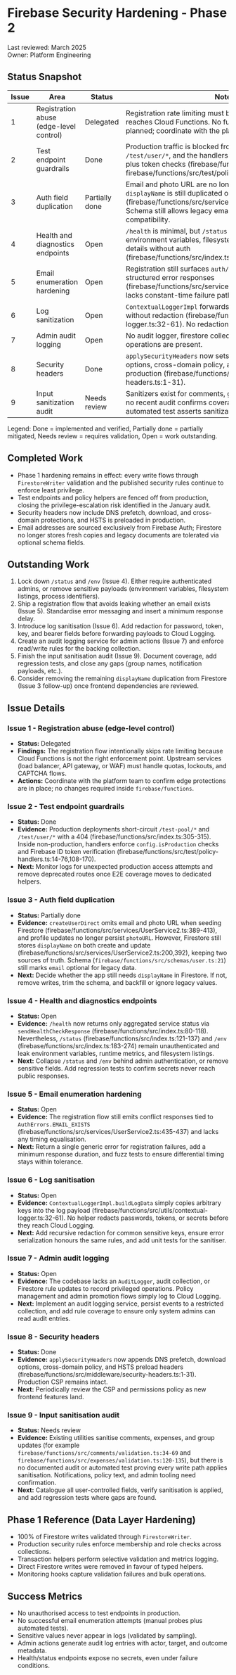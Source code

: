 # Firebase Security Hardening - Phase 2

Last reviewed: March 2025  
Owner: Platform Engineering

## Status Snapshot

| Issue | Area | Status | Notes |
| --- | --- | --- | --- |
| 1 | Registration abuse (edge-level control) | Delegated | Registration rate limiting must be enforced before traffic reaches Cloud Functions. No function-level throttling is planned; coordinate with the platform gateway team. |
| 2 | Test endpoint guardrails | Done | Production traffic is blocked from `/test-pool/*` and `/test/user/*`, and the handlers enforce non-production plus token checks (firebase/functions/src/index.ts:305, firebase/functions/src/test/policy-handlers.ts:14). |
| 3 | Auth field duplication | Partially done | Email and photo URL are no longer written to Firestore, but `displayName` is still duplicated on create/update (firebase/functions/src/services/UserService2.ts:200,392). Schema still allows legacy email fields for backward compatibility. |
| 4 | Health and diagnostics endpoints | Open | `/health` is minimal, but `/status` and `/env` still leak environment variables, filesystem contents, and runtime details without auth (firebase/functions/src/index.ts:121,183). |
| 5 | Email enumeration hardening | Open | Registration still surfaces `auth/email-already-exists` via structured error responses (firebase/functions/src/services/UserService2.ts:435) and lacks constant-time failure paths. |
| 6 | Log sanitization | Open | `ContextualLoggerImpl` forwards arbitrary payload keys without redaction (firebase/functions/src/utils/contextual-logger.ts:32-61). No redaction helper exists. |
| 7 | Admin audit logging | Open | No audit logger, firestore collection, or rules for admin operations are present. |
| 8 | Security headers | Done | `applySecurityHeaders` now sets DNS prefetch, download options, cross-domain policy, and HSTS preload headers in production (firebase/functions/src/middleware/security-headers.ts:1-31). |
| 9 | Input sanitization audit | Needs review | Sanitizers exist for comments, groups, and expenses, but no recent audit confirms coverage for every write path. No automated test asserts sanitization is enforced. |

Legend: Done = implemented and verified, Partially done = partially mitigated, Needs review = requires validation, Open = work outstanding.

## Completed Work

- Phase 1 hardening remains in effect: every write flows through `FirestoreWriter` validation and the published security rules continue to enforce least privilege.
- Test endpoints and policy helpers are fenced off from production, closing the privilege-escalation risk identified in the January audit.
- Security headers now include DNS prefetch, download, and cross-domain protections, and HSTS is preloaded in production.
- Email addresses are sourced exclusively from Firebase Auth; Firestore no longer stores fresh copies and legacy documents are tolerated via optional schema fields.

## Outstanding Work

1. Lock down `/status` and `/env` (Issue 4). Either require authenticated admins, or remove sensitive payloads (environment variables, filesystem listings, process identifiers).
2. Ship a registration flow that avoids leaking whether an email exists (Issue 5). Standardise error messaging and insert a minimum response delay.
3. Introduce log sanitisation (Issue 6). Add redaction for password, token, key, and bearer fields before forwarding payloads to Cloud Logging.
4. Create an audit logging service for admin actions (Issue 7) and enforce read/write rules for the backing collection.
5. Finish the input sanitisation audit (Issue 9). Document coverage, add regression tests, and close any gaps (group names, notification payloads, etc.).
6. Consider removing the remaining `displayName` duplication from Firestore (Issue 3 follow-up) once frontend dependencies are reviewed.

## Issue Details

### Issue 1 - Registration abuse (edge-level control)

- **Status:** Delegated  
- **Findings:** The registration flow intentionally skips rate limiting because Cloud Functions is not the right enforcement point. Upstream services (load balancer, API gateway, or WAF) must handle quotas, lockouts, and CAPTCHA flows.  
- **Actions:** Coordinate with the platform team to confirm edge protections are in place; no changes required inside `firebase/functions`.

### Issue 2 - Test endpoint guardrails

- **Status:** Done  
- **Evidence:** Production deployments short-circuit `/test-pool/*` and `/test/user/*` with a 404 (firebase/functions/src/index.ts:305-315). Inside non-production, handlers enforce `config.isProduction` checks and Firebase ID token verification (firebase/functions/src/test/policy-handlers.ts:14-76,108-170).  
- **Next:** Monitor logs for unexpected production access attempts and remove deprecated routes once E2E coverage moves to dedicated helpers.

### Issue 3 - Auth field duplication

- **Status:** Partially done  
- **Evidence:** `createUserDirect` omits email and photo URL when seeding Firestore (firebase/functions/src/services/UserService2.ts:389-413), and profile updates no longer persist `photoURL`. However, Firestore still stores `displayName` on both create and update (firebase/functions/src/services/UserService2.ts:200,392), keeping two sources of truth. Schema (`firebase/functions/src/schemas/user.ts:21`) still marks `email` optional for legacy data.  
- **Next:** Decide whether the app still needs `displayName` in Firestore. If not, remove writes, trim the schema, and backfill or ignore legacy values.

### Issue 4 - Health and diagnostics endpoints

- **Status:** Open  
- **Evidence:** `/health` now returns only aggregated service status via `sendHealthCheckResponse` (firebase/functions/src/index.ts:80-118). Nevertheless, `/status` (firebase/functions/src/index.ts:121-137) and `/env` (firebase/functions/src/index.ts:183-274) remain unauthenticated and leak environment variables, runtime metrics, and filesystem listings.  
- **Next:** Collapse `/status` and `/env` behind admin authentication, or remove sensitive fields. Add regression tests to confirm secrets never reach public responses.

### Issue 5 - Email enumeration hardening

- **Status:** Open  
- **Evidence:** The registration flow still emits conflict responses tied to `AuthErrors.EMAIL_EXISTS` (firebase/functions/src/services/UserService2.ts:435-437) and lacks any timing equalisation.  
- **Next:** Return a single generic error for registration failures, add a minimum response duration, and fuzz tests to ensure differential timing stays within tolerance.

### Issue 6 - Log sanitisation

- **Status:** Open  
- **Evidence:** `ContextualLoggerImpl.buildLogData` simply copies arbitrary keys into the log payload (firebase/functions/src/utils/contextual-logger.ts:32-61). No helper redacts passwords, tokens, or secrets before they reach Cloud Logging.  
- **Next:** Add recursive redaction for common sensitive keys, ensure error serialization honours the same rules, and add unit tests for the sanitiser.

### Issue 7 - Admin audit logging

- **Status:** Open  
- **Evidence:** The codebase lacks an `AuditLogger`, audit collection, or Firestore rule updates to record privileged operations. Policy management and admin promotion flows simply log to Cloud Logging.  
- **Next:** Implement an audit logging service, persist events to a restricted collection, and add rule coverage to ensure only system admins can read audit entries.

### Issue 8 - Security headers

- **Status:** Done  
- **Evidence:** `applySecurityHeaders` now appends DNS prefetch, download options, cross-domain policy, and HSTS preload headers (firebase/functions/src/middleware/security-headers.ts:1-31). Production CSP remains intact.  
- **Next:** Periodically review the CSP and permissions policy as new frontend features land.

### Issue 9 - Input sanitisation audit

- **Status:** Needs review  
- **Evidence:** Existing utilities sanitise comments, expenses, and group updates (for example `firebase/functions/src/comments/validation.ts:34-69` and `firebase/functions/src/expenses/validation.ts:120-135`), but there is no documented audit or automated test proving every write path applies sanitisation. Notifications, policy text, and admin tooling need confirmation.  
- **Next:** Catalogue all user-controlled fields, verify sanitisation is applied, and add regression tests where gaps are found.

## Phase 1 Reference (Data Layer Hardening)

- 100% of Firestore writes validated through `FirestoreWriter`.
- Production security rules enforce membership and role checks across collections.
- Transaction helpers perform selective validation and metrics logging.
- Direct Firestore writes were removed in favour of typed helpers.
- Monitoring hooks capture validation failures and bulk operations.

## Success Metrics

- No unauthorised access to test endpoints in production.
- No successful email enumeration attempts (manual probes plus automated tests).
- Sensitive values never appear in logs (validated by sampling).
- Admin actions generate audit log entries with actor, target, and outcome metadata.
- Health/status endpoints expose no secrets, even under failure conditions.
